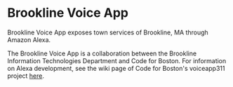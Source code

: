 # Brookline Voice App

Brookline Voice App exposes town services of Brookline, MA through Amazon Alexa.

The Brookline Voice App is a collaboration between the Brookline Information Technologies Department and Code for Boston. For information on Alexa development, see the wiki page of Code for Boston's voiceapp311 project [here](https://github.com/codeforboston/voiceapp311/wiki).
